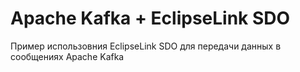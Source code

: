 # Apache Kafka + EclipseLink SDO

Пример использовния EclipseLink SDO для передачи данных в сообщениях Apache Kafka